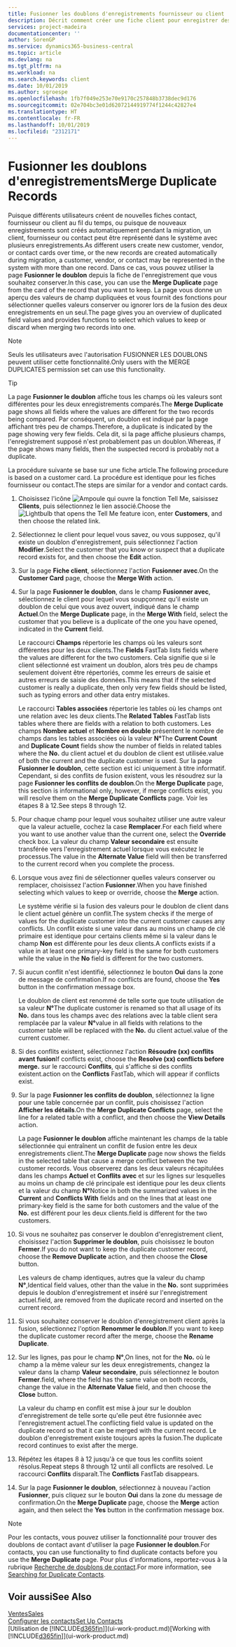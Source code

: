 ```yaml
---
title: Fusionner les doublons d'enregistrements fournisseur ou client | Microsoft Docs
description: Décrit comment créer une fiche client pour enregistrer des informations sur chaque nouveau client ou client auquel vous vendez.
services: project-madeira
documentationcenter: ''
author: SorenGP
ms.service: dynamics365-business-central
ms.topic: article
ms.devlang: na
ms.tgt_pltfrm: na
ms.workload: na
ms.search.keywords: client
ms.date: 10/01/2019
ms.author: sgroespe
ms.openlocfilehash: 1fb7f049e253e70e9170c257848b3738dec9d176
ms.sourcegitcommit: 02e704bc3e01d62072144919774f1244c42827e4
ms.translationtype: HT
ms.contentlocale: fr-FR
ms.lasthandoff: 10/01/2019
ms.locfileid: "2312171"
---
```

# <a name="merge-duplicate-records"></a><span data-ttu-id="7e160-103">Fusionner les doublons d'enregistrements</span><span class="sxs-lookup"><span data-stu-id="7e160-103">Merge Duplicate Records</span></span>
<span data-ttu-id="7e160-104">Puisque différents utilisateurs créent de nouvelles fiches contact, fournisseur ou client au fil du temps, ou puisque de nouveaux enregistrements sont créés automatiquement pendant la migration, un client, fournisseur ou contact peut être représenté dans le système avec plusieurs enregistrements.</span><span class="sxs-lookup"><span data-stu-id="7e160-104">As different users create new customer, vendor, or contact cards over time, or the new records are created automatically during migration, a customer, vendor, or contact may be represented in the system with more than one record.</span></span> <span data-ttu-id="7e160-105">Dans ce cas, vous pouvez utiliser la page **Fusionner le doublon** depuis la fiche de l'enregistrement que vous souhaitez conserver.</span><span class="sxs-lookup"><span data-stu-id="7e160-105">In this case, you can use the **Merge Duplicate** page from the card of the record that you want to keep.</span></span> <span data-ttu-id="7e160-106">La page vous donne un aperçu des valeurs de champ dupliquées et vous fournit des fonctions pour sélectionner quelles valeurs conserver ou ignorer lors de la fusion des deux enregistrements en un seul.</span><span class="sxs-lookup"><span data-stu-id="7e160-106">The page gives you an overview of duplicated field values and provides functions to select which values to keep or discard when merging two records into one.</span></span>

> [!NOTE]
> <span data-ttu-id="7e160-107">Seuls les utilisateurs avec l'autorisation FUSIONNER LES DOUBLONS peuvent utiliser cette fonctionnalité.</span><span class="sxs-lookup"><span data-stu-id="7e160-107">Only users with the MERGE DUPLICATES permission set can use this functionality.</span></span>

> [!TIP]
> <span data-ttu-id="7e160-108">La page **Fusionner le doublon** affiche tous les champs où les valeurs sont différentes pour les deux enregistrements comparés.</span><span class="sxs-lookup"><span data-stu-id="7e160-108">The **Merge Duplicate** page shows all fields where the values are different for the two records being compared.</span></span> <span data-ttu-id="7e160-109">Par conséquent, un doublon est indiqué par la page affichant très peu de champs.</span><span class="sxs-lookup"><span data-stu-id="7e160-109">Therefore, a duplicate is indicated by the page showing very few fields.</span></span> <span data-ttu-id="7e160-110">Cela dit, si la page affiche plusieurs champs, l'enregistrement supposé n'est probablement pas un doublon.</span><span class="sxs-lookup"><span data-stu-id="7e160-110">Whereas, if the page shows many fields, then the suspected record is probably not a duplicate.</span></span>

<span data-ttu-id="7e160-111">La procédure suivante se base sur une fiche article.</span><span class="sxs-lookup"><span data-stu-id="7e160-111">The following procedure is based on a customer card.</span></span> <span data-ttu-id="7e160-112">La procédure est identique pour les fiches fournisseur ou contact.</span><span class="sxs-lookup"><span data-stu-id="7e160-112">The steps are similar for a vendor  and contact cards.</span></span>

1. <span data-ttu-id="7e160-113">Choisissez l'icône ![Ampoule qui ouvre la fonction Tell Me](media/ui-search/search_small.png "Dites-moi ce que vous voulez faire"), saisissez **Clients**, puis sélectionnez le lien associé.</span><span class="sxs-lookup"><span data-stu-id="7e160-113">Choose the ![Lightbulb that opens the Tell Me feature](media/ui-search/search_small.png "Tell me what you want to do") icon, enter **Customers**, and then choose the related link.</span></span>
2. <span data-ttu-id="7e160-114">Sélectionnez le client pour lequel vous savez, ou vous supposez, qu'il existe un doublon d'enregistrement, puis sélectionnez l'action **Modifier**.</span><span class="sxs-lookup"><span data-stu-id="7e160-114">Select the customer that you know or suspect that a duplicate record exists for, and then choose the **Edit** action.</span></span>
3. <span data-ttu-id="7e160-115">Sur la page **Fiche client**, sélectionnez l'action **Fusionner avec**.</span><span class="sxs-lookup"><span data-stu-id="7e160-115">On the **Customer Card** page, choose the **Merge With** action.</span></span>
4. <span data-ttu-id="7e160-116">Sur la page **Fusionner le doublon**, dans le champ **Fusionner avec**, sélectionnez le client pour lequel vous soupçonnez qu'il existe un doublon de celui que vous avez ouvert, indiqué dans le champ **Actuel**.</span><span class="sxs-lookup"><span data-stu-id="7e160-116">On the **Merge Duplicate** page, in the **Merge With** field, select the customer that you believe is a duplicate of the one you have opened, indicated in the **Current** field.</span></span>

    <span data-ttu-id="7e160-117">Le raccourci **Champs** répertorie les champs où les valeurs sont différentes pour les deux clients.</span><span class="sxs-lookup"><span data-stu-id="7e160-117">The **Fields** FastTab lists fields where the values are different for the two customers.</span></span> <span data-ttu-id="7e160-118">Cela signifie que si le client sélectionné est vraiment un doublon, alors très peu de champs seulement doivent être répertoriés, comme les erreurs de saisie et autres erreurs de saisie des données.</span><span class="sxs-lookup"><span data-stu-id="7e160-118">This means that if the selected customer is really a duplicate, then only very few fields should be listed, such as typing errors and other data entry mistakes.</span></span>

    <span data-ttu-id="7e160-119">Le raccourci **Tables associées** répertorie les tables où les champs ont une relation avec les deux clients.</span><span class="sxs-lookup"><span data-stu-id="7e160-119">The **Related Tables** FastTab lists tables where there are fields with a relation to both customers.</span></span> <span data-ttu-id="7e160-120">Les champs **Nombre actuel** et **Nombre en double** présentent le nombre de champs dans les tables associées où la valeur **N°**</span><span class="sxs-lookup"><span data-stu-id="7e160-120">The **Current Count** and **Duplicate Count** fields show the number of fields in related tables where the **No.**</span></span> <span data-ttu-id="7e160-121">du client actuel et du doublon de client est utilisée.</span><span class="sxs-lookup"><span data-stu-id="7e160-121">value of both the current and the duplicate customer is used.</span></span> <span data-ttu-id="7e160-122">Sur la page **Fusionner le doublon**, cette section est ici uniquement à titre informatif. Cependant, si des conflits de fusion existent, vous les résoudrez sur la page **Fusionner les conflits de doublon**.</span><span class="sxs-lookup"><span data-stu-id="7e160-122">On the **Merge Duplicate** page, this section is informational only, however, if merge conflicts exist, you will resolve them on the **Merge Duplicate Conflicts** page.</span></span> <span data-ttu-id="7e160-123">Voir les étapes 8 à 12.</span><span class="sxs-lookup"><span data-stu-id="7e160-123">See steps 8 through 12.</span></span>   

5. <span data-ttu-id="7e160-124">Pour chaque champ pour lequel vous souhaitez utiliser une autre valeur que la valeur actuelle, cochez la case **Remplacer**.</span><span class="sxs-lookup"><span data-stu-id="7e160-124">For each field where you want to use another value than the current one, select the **Override** check box.</span></span> <span data-ttu-id="7e160-125">La valeur du champ **Valeur secondaire** est ensuite transférée vers l'enregistrement actuel lorsque vous exécutez le processus.</span><span class="sxs-lookup"><span data-stu-id="7e160-125">The value in the **Alternate Value** field will then be transferred to the current record when you complete the process.</span></span>
6. <span data-ttu-id="7e160-126">Lorsque vous avez fini de sélectionner quelles valeurs conserver ou remplacer, choisissez l'action **Fusionner**.</span><span class="sxs-lookup"><span data-stu-id="7e160-126">When you have finished selecting which values to keep or override, choose the **Merge** action.</span></span>

    <span data-ttu-id="7e160-127">Le système vérifie si la fusion des valeurs pour le doublon de client dans le client actuel génère un conflit.</span><span class="sxs-lookup"><span data-stu-id="7e160-127">The system checks if the merge of values for the duplicate customer into the current customer causes any conflicts.</span></span> <span data-ttu-id="7e160-128">Un conflit existe si une valeur dans au moins un champ de clé primaire est identique pour certains clients même si la valeur dans le champ **Non** est différente pour les deux clients.</span><span class="sxs-lookup"><span data-stu-id="7e160-128">A conflicts exists if a value in at least one primary-key field is the same for both customers while the value in the **No** field is different for the two customers.</span></span>

7. <span data-ttu-id="7e160-129">Si aucun conflit n'est identifié, sélectionnez le bouton **Oui** dans la zone de message de confirmation.</span><span class="sxs-lookup"><span data-stu-id="7e160-129">If no conflicts are found, choose the **Yes** button in the confirmation message box.</span></span>

    <span data-ttu-id="7e160-130">Le doublon de client est renommé de telle sorte que toute utilisation de sa valeur **N°**</span><span class="sxs-lookup"><span data-stu-id="7e160-130">The duplicate customer is renamed so that all usage of its **No.**</span></span> <span data-ttu-id="7e160-131">dans tous les champs avec des relations avec la table client sera remplacée par la valeur **N°**</span><span class="sxs-lookup"><span data-stu-id="7e160-131">value in all fields with relations to the customer table will be replaced with the **No.**</span></span> <span data-ttu-id="7e160-132">du client actuel.</span><span class="sxs-lookup"><span data-stu-id="7e160-132">value of the current customer.</span></span>
8. <span data-ttu-id="7e160-133">Si des conflits existent, sélectionnez l'action **Résoudre (xx) conflits avant fusion**</span><span class="sxs-lookup"><span data-stu-id="7e160-133">If conflicts exist, choose the **Resolve (xx) conflicts before merge.**</span></span> <span data-ttu-id="7e160-134">sur le raccourci **Conflits**, qui s'affiche si des conflits existent.</span><span class="sxs-lookup"><span data-stu-id="7e160-134">action on the **Conflicts** FastTab, which will appear if conflicts exist.</span></span>
9. <span data-ttu-id="7e160-135">Sur la page **Fusionner les conflits de doublon**, sélectionnez la ligne pour une table concernée par un conflit, puis choisissez l'action **Afficher les détails**.</span><span class="sxs-lookup"><span data-stu-id="7e160-135">On the **Merge Duplicate Conflicts** page, select the line for a related table with a conflict, and then choose the **View Details** action.</span></span>

    <span data-ttu-id="7e160-136">La page **Fusionner le doublon** affiche maintenant les champs de la table sélectionnée qui entraînent un conflit de fusion entre les deux enregistrements client.</span><span class="sxs-lookup"><span data-stu-id="7e160-136">The **Merge Duplicate** page now shows the fields in the selected table that cause a merge conflict between the two customer records.</span></span> <span data-ttu-id="7e160-137">Vous observerez dans les deux valeurs récapitulées dans les champs **Actuel** et **Conflits avec** et sur les lignes sur lesquelles au moins un champ de clé principale est identique pour les deux clients et la valeur du champ **N°**</span><span class="sxs-lookup"><span data-stu-id="7e160-137">Notice in both the summarized values in the **Current** and **Conflicts With** fields and on the lines that at least one primary-key field is the same for both customers and the value of the **No.**</span></span> <span data-ttu-id="7e160-138">est différent pour les deux clients.</span><span class="sxs-lookup"><span data-stu-id="7e160-138">field is different for the two customers.</span></span>   
10. <span data-ttu-id="7e160-139">Si vous ne souhaitez pas conserver le doublon d'enregistrement client, choisissez l'action **Supprimer le doublon**, puis choisissez le bouton **Fermer**.</span><span class="sxs-lookup"><span data-stu-id="7e160-139">If you do not want to keep the duplicate customer record, choose the **Remove Duplicate** action, and then choose the **Close** button.</span></span>

    <span data-ttu-id="7e160-140">Les valeurs de champ identiques, autres que la valeur du champ **N°**,</span><span class="sxs-lookup"><span data-stu-id="7e160-140">Identical field values, other than the value in the **No.**</span></span> <span data-ttu-id="7e160-141">sont supprimées depuis le doublon d'enregistrement et inséré sur l'enregistrement actuel.</span><span class="sxs-lookup"><span data-stu-id="7e160-141">field, are removed from the duplicate record and inserted on the current record.</span></span>
11. <span data-ttu-id="7e160-142">Si vous souhaitez conserver le doublon d'enregistrement client après la fusion, sélectionnez l'option **Renommer le doublon**.</span><span class="sxs-lookup"><span data-stu-id="7e160-142">If you want to keep the duplicate customer record after the merge,  choose the **Rename Duplicate**.</span></span>
12. <span data-ttu-id="7e160-143">Sur les lignes, pas pour le champ **N°**,</span><span class="sxs-lookup"><span data-stu-id="7e160-143">On lines, not for the **No.**</span></span> <span data-ttu-id="7e160-144">où le champ a la même valeur sur les deux enregistrements, changez la valeur dans la champ **Valeur secondaire**, puis sélectionnez le bouton **Fermer**.</span><span class="sxs-lookup"><span data-stu-id="7e160-144">field, where the field has the same value on both records, change the value in the **Alternate Value** field, and then choose the **Close** button.</span></span>

    <span data-ttu-id="7e160-145">La valeur du champ en conflit est mise à jour sur le doublon d'enregistrement de telle sorte qu'elle peut être fusionnée avec l'enregistrement actuel.</span><span class="sxs-lookup"><span data-stu-id="7e160-145">The conflicting field value is updated on the duplicate record so that it can be merged with the current record.</span></span> <span data-ttu-id="7e160-146">Le doublon d'enregistrement existe toujours après la fusion.</span><span class="sxs-lookup"><span data-stu-id="7e160-146">The duplicate record continues to exist after the merge.</span></span>
13. <span data-ttu-id="7e160-147">Répétez les étapes 8 à 12 jusqu'à ce que tous les conflits soient résolus.</span><span class="sxs-lookup"><span data-stu-id="7e160-147">Repeat steps 8 through 12 until all conflicts are resolved.</span></span> <span data-ttu-id="7e160-148">Le raccourci **Conflits** disparaît.</span><span class="sxs-lookup"><span data-stu-id="7e160-148">The **Conflicts** FastTab disappears.</span></span>
14. <span data-ttu-id="7e160-149">Sur la page **Fusionner le doublon**, sélectionnez à nouveau l'action **Fusionner**, puis cliquez sur le bouton **Oui** dans la zone du message de confirmation.</span><span class="sxs-lookup"><span data-stu-id="7e160-149">On the **Merge Duplicate** page, choose the **Merge** action again, and then select the **Yes** button in the confirmation message box.</span></span>

> [!NOTE]
> <span data-ttu-id="7e160-150">Pour les contacts, vous pouvez utiliser la fonctionnalité pour trouver des doublons de contact avant d'utiliser la page **Fusionner le doublon**.</span><span class="sxs-lookup"><span data-stu-id="7e160-150">For contacts, you can use functionality to find duplicate contacts before you use the **Merge Duplicate** page.</span></span> <span data-ttu-id="7e160-151">Pour plus d'informations, reportez-vous à la rubrique [Recherche de doublons de contact](marketing-setup-contacts.md#searching-for-duplicate-contacts).</span><span class="sxs-lookup"><span data-stu-id="7e160-151">For more information, see [Searching for Duplicate Contacts](marketing-setup-contacts.md#searching-for-duplicate-contacts).</span></span>

## <a name="see-also"></a><span data-ttu-id="7e160-152">Voir aussi</span><span class="sxs-lookup"><span data-stu-id="7e160-152">See Also</span></span>
[<span data-ttu-id="7e160-153">Ventes</span><span class="sxs-lookup"><span data-stu-id="7e160-153">Sales</span></span>](sales-manage-sales.md)  
[<span data-ttu-id="7e160-154">Configurer les contacts</span><span class="sxs-lookup"><span data-stu-id="7e160-154">Set Up Contacts</span></span>](marketing-setup-contacts.md)  
<span data-ttu-id="7e160-155">[Utilisation de [!INCLUDE[d365fin](includes/d365fin_md.md)]](ui-work-product.md)</span><span class="sxs-lookup"><span data-stu-id="7e160-155">[Working with [!INCLUDE[d365fin](includes/d365fin_md.md)]](ui-work-product.md)</span></span>
